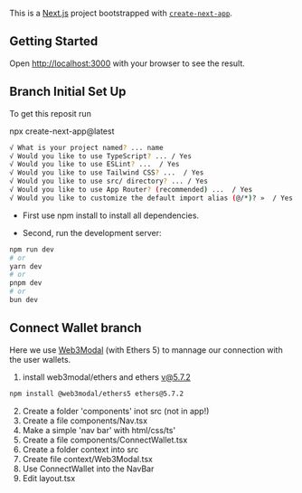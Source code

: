 This is a [Next.js](https://nextjs.org/) project bootstrapped with [`create-next-app`](https://github.com/vercel/next.js/tree/canary/packages/create-next-app).

## Getting Started

Open [http://localhost:3000](http://localhost:3000) with your browser to see the result.

## Branch Initial Set Up

To get this reposit run

npx create-next-app@latest

```bash
√ What is your project named? ... name
√ Would you like to use TypeScript? ... / Yes
√ Would you like to use ESLint? ...  / Yes
√ Would you like to use Tailwind CSS? ...  / Yes
√ Would you like to use src/ directory? ... / Yes
√ Would you like to use App Router? (recommended) ...  / Yes
√ Would you like to customize the default import alias (@/*)? »  / Yes
```

- First use npm install to install all dependencies.

- Second, run the development server:

```bash
npm run dev
# or
yarn dev
# or
pnpm dev
# or
bun dev
```

## Connect Wallet branch

Here we use [Web3Modal](https://web3modal.com/) (with Ethers 5) to mannage our connection with the user wallets.

1. install web3modal/ethers and ethers v@5.7.2

```bash
npm install @web3modal/ethers5 ethers@5.7.2
```

2. Create a folder 'components' inot src (not in app!)
3. Create a file components/Nav.tsx
4. Make a simple 'nav bar' with html/css/ts'
5. Create a file components/ConnectWallet.tsx
6. Create a folder context into src
7. Create file context/Web3Modal.tsx
8. Use ConnectWallet into the NavBar
9. Edit layout.tsx
